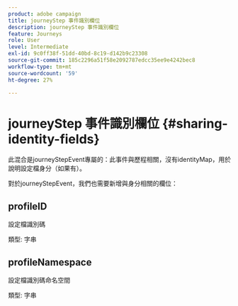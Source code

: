 ```yaml
---
product: adobe campaign
title: journeyStep 事件識別欄位
description: journeyStep 事件識別欄位
feature: Journeys
role: User
level: Intermediate
exl-id: 9c0ff38f-51dd-40bd-8c19-d142b9c23308
source-git-commit: 185c2296a51f58e2092787edcc35ee9e4242bec8
workflow-type: tm+mt
source-wordcount: '59'
ht-degree: 27%

---
```


# journeyStep 事件識別欄位 {#sharing-identity-fields}

此混合是journeyStepEvent專屬的：此事件與歷程相關，沒有identityMap，用於說明設定檔身分（如果有）。

對於journeyStepEvent，我們也需要新增與身分相關的欄位：

## profileID

設定檔識別碼

類型: 字串

## profileNamespace

設定檔識別碼命名空間

類型: 字串
